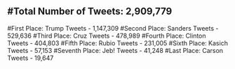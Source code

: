 #Total Number of Tweets: 2,909,779 
---
#First Place: Trump Tweets - 1,147,309
#Second Place: Sanders Tweets - 529,636
#Third Place: Cruz Tweets - 478,989
#Fourth Place: Clinton Tweets - 404,803
#Fifth Place: Rubio Tweets - 231,005
#Sixth Place: Kasich Tweets - 57,153
#Seventh Place: Jeb! Tweets - 41,248
#Last Place: Carson Tweets - 19,647
